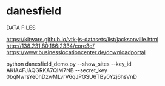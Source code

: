 # danesfield


DATA FILES

https://kitware.github.io/vtk-js-datasets/list/jacksonville.html
http://138.231.80.166:2334/core3d/
https://www.businesslocationcenter.de/downloadportal

python danesfield_demo.py --show_sites --key_id AKIA4FJAQGRKA7QIM7NB --secret_key 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
